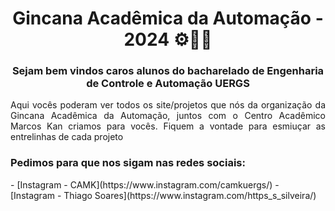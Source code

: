 <h1 align="center">Gincana Acadêmica da Automação - 2024 ⚙️💙🦾</h1>
<h3 align="center">Sejam bem vindos caros alunos do bacharelado de Engenharia de Controle e Automação UERGS</h3>

<p align="justify">Aqui vocês poderam ver todos os site/projetos que nós da organização da Gincana Acadêmica da Automação, juntos com o Centro Acadêmico Marcos Kan criamos para vocês. Fiquem a vontade para esmiuçar as entrelinhas de cada projeto </p>

<h3 align="left">Pedimos para que nos sigam nas redes sociais:</h3>
-  [Instagram - CAMK](https://www.instagram.com/camkuergs/)
-  [Instagram - Thiago Soares](https://www.instagram.com/https_s_silveira/)
